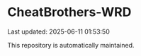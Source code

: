 # CheatBrothers-WRD

Last updated: 2025-06-11 01:53:50

This repository is automatically maintained.

